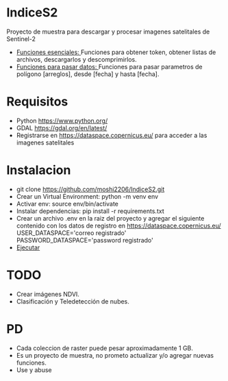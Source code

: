 # IndiceS2
Proyecto de muestra para descargar y procesar imagenes satelitales de Sentinel-2

* [Funciones esenciales: ](copernicus.py) Funciones para obtener token, obtener listas de archivos, descargarlos y descomprimirlos.
* [Funciones para pasar datos: ](sentinel.py) Funciones para pasar parametros de polígono [arreglos], desde [fecha] y hasta [fecha].

# Requisitos
* Python https://www.python.org/
* GDAL https://gdal.org/en/latest/
* Registrarse en https://dataspace.copernicus.eu/ para acceder a las imagenes satelitales

# Instalacion
* git clone https://github.com/moshi2206/IndiceS2.git
* Crear un Virtual Environment: python -m venv env
* Activar env: source env/bin/activate
* Instalar dependencias: pip install -r requirements.txt
* Crear un archivo .env en la raiz del proyecto y agregar el siguiente contenido con los datos de registro en https://dataspace.copernicus.eu/
    USER_DATASPACE='correo registrado'
    PASSWORD_DATASPACE='password registrado'
* [Ejecutar ](sentinel.py)

# TODO
* Crear imágenes NDVI.
* Clasificación y Teledetección de nubes.

# PD
* Cada coleccion de raster puede pesar aproximadamente 1 GB.
* Es un proyecto de muestra, no prometo actualizar y/o agregar nuevas funciones.
* Use y abuse